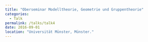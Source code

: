 ```yaml
---
title: "Oberseminar Modelltheorie, Geometrie und Gruppentheorie"
categories:
  - Talk
permalink: /talks/talk4
date: 2016-09-01
location: "Universität Münster, Münster."
---
```

